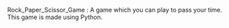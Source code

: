 Rock_Paper_Scissor_Game : 
A game which you can play to pass your time.
This game is made using Python.
